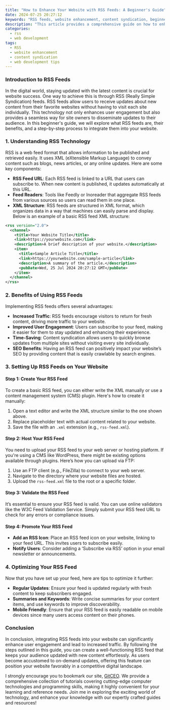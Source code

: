```yaml
---
title: "How to Enhance Your Website with RSS Feeds: A Beginner's Guide"
date: 2024-07-25 20:27:12
keywords: "RSS feeds, website enhancement, content syndication, beginner's guide, web development"
description: "This article provides a comprehensive guide on how to enhance your website using RSS feeds. It covers the basics of RSS technology, the benefits of implementing RSS feeds on your site, step-by-step instructions for setting up RSS feeds, and tips on optimizing content delivery. Perfect for beginners and anyone looking to improve their web presence through effective content syndication strategies."
categories:
  - rss
  - web development
tags:
  - RSS
  - website enhancement
  - content syndication
  - web development tips
---
```


### Introduction to RSS Feeds

In the digital world, staying updated with the latest content is crucial for website success. One way to achieve this is through RSS (Really Simple Syndication) feeds. RSS feeds allow users to receive updates about new content from their favorite websites without having to visit each site individually. This technology not only enhances user engagement but also provides a seamless way for site owners to disseminate updates to their audience. In this beginner's guide, we will explore what RSS feeds are, their benefits, and a step-by-step process to integrate them into your website.

<!-- more -->

### 1. Understanding RSS Technology

RSS is a web feed format that allows information to be published and retrieved easily. It uses XML (eXtensible Markup Language) to convey content such as blogs, news articles, or any online updates. Here are some key components:

- **RSS Feed URL**: Each RSS feed is linked to a URL that users can subscribe to. When new content is published, it updates automatically at this URL.
- **Feed Readers**: Tools like Feedly or Inoreader that aggregate RSS feeds from various sources so users can read them in one place.
- **XML Structure**: RSS feeds are structured in XML format, which organizes data in a way that machines can easily parse and display. Below is an example of a basic RSS feed XML structure:

```xml
<rss version="2.0">
  <channel>
    <title>Your Website Title</title>
    <link>https://yourwebsite.com</link>
    <description>A brief description of your website.</description>
    <item>
      <title>Sample Article Title</title>
      <link>https://yourwebsite.com/sample-article</link>
      <description>A summary of the article.</description>
      <pubDate>Wed, 25 Jul 2024 20:27:12 GMT</pubDate>
    </item>
  </channel>
</rss>
```

### 2. Benefits of Using RSS Feeds

Implementing RSS feeds offers several advantages:

- **Increased Traffic**: RSS feeds encourage visitors to return for fresh content, driving more traffic to your website.
- **Improved User Engagement**: Users can subscribe to your feed, making it easier for them to stay updated and enhancing their experience.
- **Time-Saving**: Content syndication allows users to quickly browse updates from multiple sites without visiting every site individually.
- **SEO Benefits**: Having an RSS feed can positively impact your website’s SEO by providing content that is easily crawlable by search engines.

### 3. Setting Up RSS Feeds on Your Website

#### Step 1: Create Your RSS Feed

To create a basic RSS feed, you can either write the XML manually or use a content management system (CMS) plugin. Here's how to create it manually:

1. Open a text editor and write the XML structure similar to the one shown above.
2. Replace placeholder text with actual content related to your website.
3. Save the file with an `.xml` extension (e.g., `rss-feed.xml`).

#### Step 2: Host Your RSS Feed

You need to upload your RSS feed to your web server or hosting platform. If you're using a CMS like WordPress, there might be existing options available through plugins. Here’s how you can upload via FTP:

1. Use an FTP client (e.g., FileZilla) to connect to your web server.
2. Navigate to the directory where your website files are hosted.
3. Upload the `rss-feed.xml` file to the root or a specific folder.

#### Step 3: Validate the RSS Feed

It’s essential to ensure your RSS feed is valid. You can use online validators like the W3C Feed Validation Service. Simply submit your RSS feed URL to check for any errors or compliance issues.

#### Step 4: Promote Your RSS Feed

- **Add an RSS Icon**: Place an RSS feed icon on your website, linking to your feed URL. This invites users to subscribe easily.
- **Notify Users**: Consider adding a ‘Subscribe via RSS’ option in your email newsletter or announcements.

### 4. Optimizing Your RSS Feed

Now that you have set up your feed, here are tips to optimize it further:

- **Regular Updates**: Ensure your feed is updated regularly with fresh content to keep subscribers engaged.
- **Summaries and Keywords**: Write concise summaries for your content items, and use keywords to improve discoverability.
- **Mobile Friendly**: Ensure that your RSS feed is easily readable on mobile devices since many users access content on their phones.

### Conclusion

In conclusion, integrating RSS feeds into your website can significantly enhance user engagement and lead to increased traffic. By following the steps outlined in this guide, you can create a well-functioning RSS feed that keeps your audience updated with new content effortlessly. As users become accustomed to on-demand updates, offering this feature can position your website favorably in a competitive digital landscape.

I strongly encourage you to bookmark our site, [GitCEO](https://gitceo.com). We provide a comprehensive collection of tutorials covering cutting-edge computer technologies and programming skills, making it highly convenient for your learning and reference needs. Join me in exploring the exciting world of technology, and enhance your knowledge with our expertly crafted guides and resources!